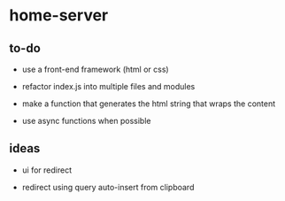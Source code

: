 # home-server

## to-do

* use a front-end framework (html or css)

* refactor index.js into multiple files and modules

* make a function that generates the html string that wraps the content

* use async functions when possible

## ideas

* ui for redirect

* redirect using query auto-insert from clipboard
